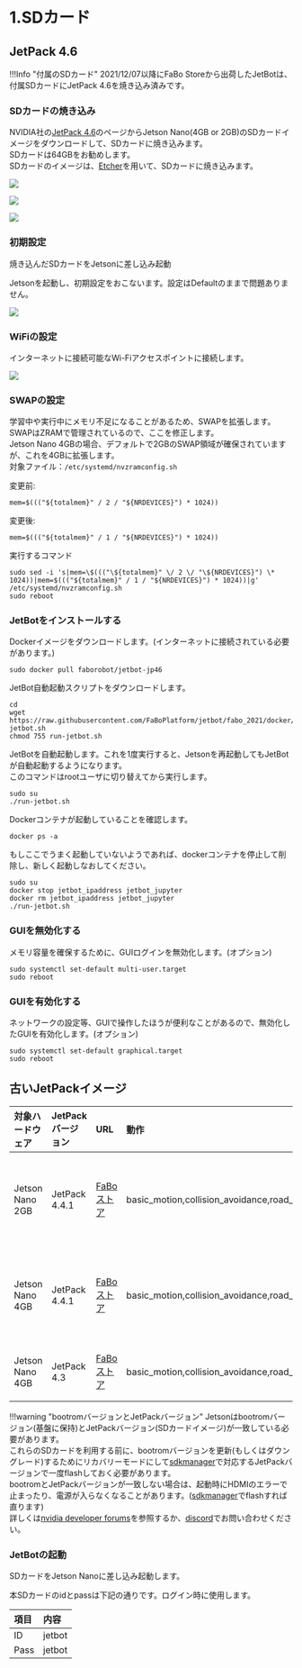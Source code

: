 # 1.SDカード


## JetPack 4.6
!!!Info "付属のSDカード"
    2021/12/07以降にFaBo Storeから出荷したJetBotは、付属SDカードにJetPack 4.6を焼き込み済みです。

### SDカードの焼き込み

NVIDIA社の[JetPack 4.6](https://developer.nvidia.com/jetpack-sdk-46)のページからJetson Nano(4GB or 2GB)のSDカードイメージをダウンロードして、SDカードに焼き込みます。  
SDカードは64GBをお勧めします。  
SDカードのイメージは、[Etcher](https://www.balena.io/etcher/)を用いて、SDカードに焼き込みます。

![](./img/sd001.jpg)

![](./img/sd002.jpg)

![](./img/sd004.jpg)

### 初期設定

焼き込んだSDカードをJetsonに差し込み起動

Jetsonを起動し、初期設定をおこないます。設定はDefaultのままで問題ありません。

![](./img/setting001.jpg)

### WiFiの設定

インターネットに接続可能なWi-Fiアクセスポイントに接続します。

![](./img/wifi001.jpg)


### SWAPの設定
学習中や実行中にメモリ不足になることがあるため、SWAPを拡張します。  
SWAPはZRAMで管理されているので、ここを修正します。  
Jetson Nano 4GBの場合、デフォルトで2GBのSWAP領域が確保されていますが、これを4GBに拡張します。  
対象ファイル：`/etc/systemd/nvzramconfig.sh`  

変更前:
```
mem=$((("${totalmem}" / 2 / "${NRDEVICES}") * 1024))
```

変更後:
```
mem=$((("${totalmem}" / 1 / "${NRDEVICES}") * 1024))
```

実行するコマンド  
```
sudo sed -i 's|mem=\$((("\${totalmem}" \/ 2 \/ "\${NRDEVICES}") \* 1024))|mem=$((("${totalmem}" / 1 / "${NRDEVICES}") * 1024))|g' /etc/systemd/nvzramconfig.sh  
sudo reboot
```

### JetBotをインストールする

Dockerイメージをダウンロードします。(インターネットに接続されている必要があります。)
```
sudo docker pull faborobot/jetbot-jp46
```

JetBot自動起動スクリプトをダウンロードします。
```
cd
wget https://raw.githubusercontent.com/FaBoPlatform/jetbot/fabo_2021/docker/run-jetbot.sh
chmod 755 run-jetbot.sh
```

JetBotを自動起動します。これを1度実行すると、Jetsonを再起動してもJetBotが自動起動するようになります。  
このコマンドはrootユーザに切り替えてから実行します。  
```
sudo su
./run-jetbot.sh
```

Dockerコンテナが起動していることを確認します。

```
docker ps -a
```

もしここでうまく起動していないようであれば、dockerコンテナを停止して削除し、新しく起動しなおしてください。  

```
sudo su
docker stop jetbot_ipaddress jetbot_jupyter
docker rm jetbot_ipaddress jetbot_jupyter
./run-jetbot.sh
```


### GUIを無効化する
メモリ容量を確保するために、GUIログインを無効化します。(オプション)  

```
sudo systemctl set-default multi-user.target
sudo reboot
```

### GUIを有効化する
ネットワークの設定等、GUIで操作したほうが便利なことがあるので、無効化したGUIを有効化します。(オプション)  

```
sudo systemctl set-default graphical.target
sudo reboot
```


## 古いJetPackイメージ

|対象ハードウェア|JetPackバージョン|URL|動作|内容|
|:--|:--|:--|:--|:--|
|Jetson Nano 2GB|JetPack 4.4.1|[FaBoストア](https://fabo.store/collections/jetbot)|basic_motion,collision_avoidance,road_following|docker版、最小限のコード変更、日本語化|
|Jetson Nano 4GB|JetPack 4.4.1|[FaBoストア](https://fabo.store/collections/jetbot)|basic_motion,collision_avoidance,road_following|docker版、最小限のコード変更、日本語化|
|Jetson Nano 4GB|JetPack 4.3|[FaBoストア](https://fabo.store/collections/jetbot)|basic_motion,collision_avoidance,road_following,object_following|コード変更、日本語化|

!!!warning "bootromバージョンとJetPackバージョン"
  Jetsonはbootromバージョン(基盤に保持)とJetPackバージョン(SDカードイメージ)が一致している必要があります。  
  これらのSDカードを利用する前に、bootromバージョンを更新(もしくはダウングレード)するためにリカバリーモードにして[sdkmanager](https://developer.nvidia.com/nvidia-sdk-manager)で対応するJetPackバージョンで一度flashしておく必要があります。  
  bootromとJetPackバージョンが一致しない場合は、起動時にHDMIのエラーで止まったり、電源が入らなくなることがあります。([sdkmanager](https://developer.nvidia.com/nvidia-sdk-manager)でflashすれば直ります)  
  詳しくは[nvidia developer forums](https://forums.developer.nvidia.com/c/agx-autonomous-machines/jetson-embedded-systems/jetson-nano/76)を参照するか、[discord](https://discord.com/invite/fX7UE9R)でお問い合わせください。

### JetBotの起動

SDカードをJetson Nanoに差し込み起動します。

本SDカードのidとpassは下記の通りです。ログイン時に使用します。

|項目|内容|
|:--|:--|
|ID|jetbot|
|Pass|jetbot|

